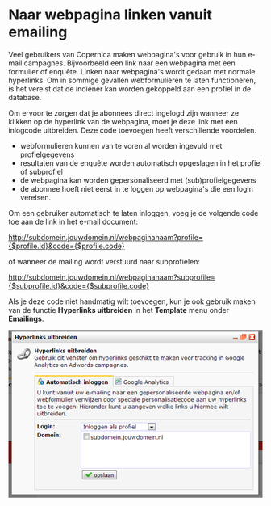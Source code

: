 # Naar webpagina linken vanuit emailing
Veel gebruikers van Copernica maken webpagina's voor gebruik in hun
e-mail campagnes. Bijvoorbeeld een link naar een webpagina met een
formulier of enquête. Linken naar webpagina's wordt gedaan met normale
hyperlinks. Om in sommige gevallen webformulieren te laten functioneren,
is het vereist dat de indiener kan worden gekoppeld aan een profiel in
de database.

Om ervoor te zorgen dat je abonnees direct ingelogd zijn wanneer ze
klikken op de hyperlink van de webpagina, moet je deze link met een
inlogcode uitbreiden. Deze code toevoegen heeft verschillende voordelen.

-   webformulieren kunnen van te voren al worden ingevuld met
    profielgegevens
-   resultaten van de enquête worden automatisch opgeslagen in het
    profiel of subprofiel
-   de webpagina kan worden gepersonaliseerd met (sub)profielgegevens
-   de abonnee hoeft niet eerst in te loggen op webpagina's die een
    login vereisen.

Om een gebruiker automatisch te laten inloggen, voeg je de volgende code
toe aan de link in het e-mail document:

http://subdomein.jouwdomein.nl/webpaginanaam?profile={$profile.id}&code={$profile.code}

of wanneer de mailing wordt verstuurd naar subprofielen:

http://subdomein.jouwdomein.nl/webpaginanaam?subprofile={$subprofile.id}&code={$subprofile.code}

Als je deze code niet handmatig wilt toevoegen, kun je ook gebruik maken
van de functie **Hyperlinks uitbreiden** in het **Template** menu onder
**Emailings**.

![Hyperlink uitbreiden](../images/hyperlink-uitbreiden.png)
